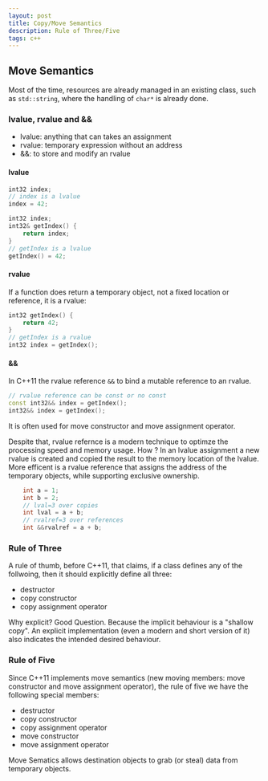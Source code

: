 ```yaml
---
layout: post
title: Copy/Move Semantics
description: Rule of Three/Five 
tags: c++
---
```




## Move Semantics

Most of the time, resources are already managed in an existing class, such as `std::string`, where the handling of `char*` is already done. 


### lvalue, rvalue and &&

- lvalue: anything that can takes an assignment 
- rvalue: temporary expression without an address 
- &&: to store and modify an rvalue


#### lvalue

```c++ 
int32 index;
// index is a lvalue
index = 42;
```

```c++ 
int32 index;
int32& getIndex() {
    return index;
}
// getIndex is a lvalue
getIndex() = 42;
```

#### rvalue

If a function does return a temporary object, not a fixed location or reference, it is a rvalue:

```c++ 
int32 getIndex() {
    return 42;
}
// getIndex is a rvalue
int32 index = getIndex();
```

#### &&

In C++11 the rvalue reference `&&` to bind a mutable reference to an rvalue.  

```c++ 
// rvalue reference can be const or no const
const int32&& index = getIndex();
int32&& index = getIndex();
```

It is often used for move constructor and move assignment operator.

Despite that, rvalue refernce is a modern technique to optimze the processing speed and memory usage.
How ? 
In an lvalue assignment a new rvalue is created and copied the result to the memory location of the lvalue. 
More efficent is a rvalue reference that assigns the address of the temporary objects, while supporting exclusive ownership.

```c++
    int a = 1; 
    int b = 2; 
    // lval=3 over copies
    int lval = a + b; 
    // rvalref=3 over references
    int &&rvalref = a + b; 
``` 


### Rule of Three

A rule of thumb, before C++11, that claims, if a class defines any of the follwoing, then it should explicitly define all three:

-  destructor
-  copy constructor
-  copy assignment operator

Why explicit? Good Question. 
Because the implicit behaviour is a "shallow copy". 
An explicit implementation (even a modern and short version of it) also indicates the intended desired behaviour.    


### Rule of Five

Since C++11 implements move semantics (new moving members: move constructor and move assignment operator), the rule of five we have the following special members:

-  destructor
-  copy constructor
-  copy assignment operator
-  move constructor
-  move assignment operator

Move Sematics allows destination objects to grab (or steal) data from temporary objects. 

